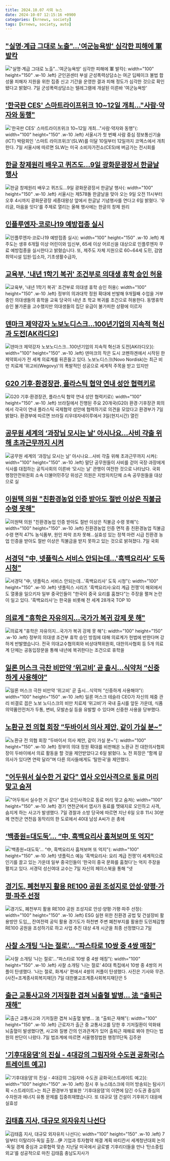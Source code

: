 ```yaml
---
title: 2024.10.07 사회 뉴스
date: 2024-10-07 12:15:16 +0900
categories: [krnews, society]
tags: [krnews, society, auto]
---
```

## ["실명·계급 그대로 노출"…'여군능욕방' 심각한 피해에 軍 발칵](https://n.news.naver.com/mnews/article/015/0005040940)

!["실명·계급 그대로 노출"…'여군능욕방' 심각한 피해에 軍 발칵](https://mimgnews.pstatic.net/image/origin/015/2024/10/07/5040940.jpg?type=nf220_150){: width="100" height="150" .w-10 .left}
군인권센터 부설 군성폭력상담소는 여군 딥페이크 불법 합성물 피해자 지원을 위한 집중 신고 기간을 운영한 결과 피해 정도가 심각한 것으로 확인됐다고 밝혔다. 7일 군성폭력상담소는 텔레그램에 개설된 이른바 '여군능욕방'

## ['한국판 CES' 스마트라이프위크 10~12일 개최…"사람·약자와 동행"](https://n.news.naver.com/mnews/article/421/0007827903)

!['한국판 CES' 스마트라이프위크 10~12일 개최…"사람·약자와 동행"](https://mimgnews.pstatic.net/image/origin/421/2024/10/07/7827903.jpg?type=nf220_150){: width="100" height="150" .w-10 .left}
서울시가 첫 번째 사람 중심 정보통신기술(ICT) 박람회인 '스마트 라이프위크'(SLW)를 이달 10일부터 12일까지 코엑스에서 개최한다. 7일 서울시에 따르면 SLW는 미국 소비자가전쇼(CES)에 버금가는 전시회를

## [한글 창제원리 배우고 퀴즈도…9일 광화문광장서 한글날 행사](https://n.news.naver.com/mnews/article/001/0014966311)

![한글 창제원리 배우고 퀴즈도…9일 광화문광장서 한글날 행사](https://mimgnews.pstatic.net/image/origin/001/2024/10/06/14966311.jpg?type=nf220_150){: width="100" height="150" .w-10 .left}
서울시는 제578돌 한글날을 맞아 오는 9일 오전 11시부터 오후 4시까지 광화문광장 세종대왕상 앞에서 한글날 기념행사를 연다고 6일 밝혔다. '우리글, 마음을 잇다'를 주제로 열리는 올해 행사에는 한글의 창제 원리

## [인플루엔자·코로나19 예방접종 실시](https://n.news.naver.com/mnews/article/056/0011813440)

![인플루엔자·코로나19 예방접종 실시](https://mimgnews.pstatic.net/image/origin/056/2024/10/07/11813440.jpg?type=nf220_150){: width="100" height="150" .w-10 .left}
제주도는 생후 6개월 이상 어린이와 임신부, 65세 이상 어르신을 대상으로 인플루엔자 무료 예방접종을 실시한다고 밝혔습니다. 또, 제주도 자체 지원으로 60~64세 도민, 감염취약시설 입원·입소자, 기초생활수급자,

## [교육부, '내년 1학기 복귀' 조건부로 의대생 휴학 승인 허용](https://n.news.naver.com/mnews/article/469/0000826373)

![교육부, '내년 1학기 복귀' 조건부로 의대생 휴학 승인 허용](https://mimgnews.pstatic.net/image/origin/469/2024/10/06/826373.jpg?type=nf220_150){: width="100" height="150" .w-10 .left}
정부의 의과대학 정원 확대에 반발해 9개월째 수업을 거부 중인 의대생들의 휴학을 교육 당국이 내년 초 학교 복귀를 조건으로 허용한다. 동맹휴학 승인 불가론을 고수했지만 의대생들의 집단 유급이 불가피한 상황에 이르자

## [덴마크 제약강자 노보노디스크…100년기업의 지속적 혁신과 도전[AK라디오]](https://n.news.naver.com/mnews/article/277/0005480256)

![덴마크 제약강자 노보노디스크…100년기업의 지속적 혁신과 도전[AK라디오]](https://mimgnews.pstatic.net/image/origin/277/2024/10/06/5480256.jpg?type=nf220_150){: width="100" height="150" .w-10 .left}
덴마크의 작은 도시 코펜하겐에서 시작된 한 제약회사가 전 세계 의료계를 뒤흔들고 있다. 노보노디스크(Novo Nordisk)는 최근 비만 치료제 '위고비(Wegovy)'의 폭발적인 성공으로 세계적 주목을 받고 있지만

## [G20 기후·환경장관, 플라스틱 협약 연내 성안 협력키로](https://n.news.naver.com/mnews/article/001/0014968235)

![G20 기후·환경장관, 플라스틱 협약 연내 성안 협력키로](https://mimgnews.pstatic.net/image/origin/001/2024/10/07/14968235.jpg?type=nf220_150){: width="100" height="150" .w-10 .left}
브라질에서 진행된 주요 20개국(G20) 환경·기후장관 회의에서 각국이 연내 플라스틱 국제협약 성안에 협력하기로 의견을 모았다고 환경부가 7일 밝혔다. 환경부에 따르면 브라질 리우데자네이루에서 3일(현지시간) 열린

## [공무원 세계의 ‘과장님 모시는 날’ 아시나요…사비 갹출 위해 초과근무까지 시켜](https://n.news.naver.com/mnews/article/016/0002370440)

![공무원 세계의 ‘과장님 모시는 날’ 아시나요…사비 갹출 위해 초과근무까지 시켜](https://mimgnews.pstatic.net/image/origin/016/2024/10/06/2370440.jpg?type=nf220_150){: width="100" height="150" .w-10 .left}
말단 공무원들이 사비를 걷어 국장·과장에게 식사를 대접하는 공직사회의 이른바 ‘모시는 날’ 관행이 여전한 것으로 나타났다. 국회 행정안전위원회 소속 더불어민주당 위성곤 의원은 지방자치단체 소속 공무원들을 대상으로 실

## [이원택 의원 "친환경농업 인증 받아도 절반 이상은 직불금 수령 못해"](https://n.news.naver.com/mnews/article/629/0000326696)

![이원택 의원 "친환경농업 인증 받아도 절반 이상은 직불금 수령 못해"](https://mimgnews.pstatic.net/image/origin/629/2024/10/07/326696.jpg?type=nf220_150){: width="100" height="150" .w-10 .left}
친환경농업 인증 면적 중 친환경농업 직불금 수령 면적 47% 농식품부, 원인 파악 조차 못해…실효성 있는 정책 마련 시급 친환경 농업 인증을 받아도 절반 이상은 직불금을 받지 못하고 있는 것으로 밝혀졌다. 7일 국회

## [서경덕 "中, 넷플릭스 서비스 안되는데…'흑백요리사' 도둑 시청"](https://n.news.naver.com/mnews/article/015/0005040899)

![서경덕 "中, 넷플릭스 서비스 안되는데…'흑백요리사' 도둑 시청"](https://mimgnews.pstatic.net/image/origin/015/2024/10/07/5040899.jpg?type=nf220_150){: width="100" height="150" .w-10 .left}
넷플릭스 시리즈 '흑백요리사:요리 계급 전쟁'이 해외에서도 열풍을 일으키자 일부 중국인들이 "한국이 중국 요리를 훔쳤다"는 주장을 펼쳐 논란이 일고 있다. '흑백요리사'는 한국을 비롯해 전 세계 28개국 TOP 10

## [의료계 "휴학은 자유의지...국가가 복귀 강제 못 해"](https://n.news.naver.com/mnews/article/052/0002095901)

![의료계 "휴학은 자유의지...국가가 복귀 강제 못 해"](https://mimgnews.pstatic.net/image/origin/052/2024/10/06/2095901.jpg?type=nf220_150){: width="100" height="150" .w-10 .left}
정부의 의대생 조건부 휴학 승인 방침에 대해 의료계가 헌법에 반한다며 강하게 반발했습니다. 전국 의대교수협의회와 비상대책위원회, 대한의사협회 등 5개 의료계 단체는 공동입장문을 통해 내년에 복귀한다는 조건으로 휴학을

## [일론 머스크 극찬 비만약 ‘위고비’ 곧 출시…식약처 “신중하게 사용해야”](https://n.news.naver.com/mnews/article/005/0001729441)

![일론 머스크 극찬 비만약 ‘위고비’ 곧 출시…식약처 “신중하게 사용해야”](https://mimgnews.pstatic.net/image/origin/005/2024/10/07/1729441.jpg?type=nf220_150){: width="100" height="150" .w-10 .left}
일론 머스크 테슬라 CEO가 자신의 체중 관리 비결로 꼽은 노보 노디스크의 비만 치료제 ‘위고비’가 국내 출시를 앞둔 가운데, 식품의약품안전처가 두통, 변비, 모발손실 등을 유발할 수 있다며 신중한 사용을 당부했다.

## [노환규 전 의협 회장 “두바이서 의사 제안, 같이 가실 분~”](https://n.news.naver.com/mnews/article/005/0001729398)

![노환규 전 의협 회장 “두바이서 의사 제안, 같이 가실 분~”](https://mimgnews.pstatic.net/image/origin/005/2024/10/07/1729398.jpg?type=nf220_150){: width="100" height="150" .w-10 .left}
정부의 의대 정원 확대를 비판해온 노환규 전 대한의사협회장이 두바이에서 의료 활동을 할 것을 제안받았다고 6일 밝혔다. 노 전 회장은 “함께 갈 의사가 있다면 연락 달라”며 다른 의사들에게도 ‘탈한국’을 제안했다.

## ["어두워서 실수한 거 같다" 엽사 오인사격으로 동료 머리 맞고 숨져](https://n.news.naver.com/mnews/article/087/0001071192)

!["어두워서 실수한 거 같다" 엽사 오인사격으로 동료 머리 맞고 숨져](https://mimgnews.pstatic.net/image/origin/087/2024/10/07/1071192.jpg?type=nf220_150){: width="100" height="150" .w-10 .left}
경기 연천군에서 엽사가 동료를 멧돼지로 오인하고 사격, 숨지게 하는 사고가 발생했다. 7일 경찰과 소방 당국에 따르면 지난 6일 오후 11시 30분께 연천군 연천읍 동막리의 한 도로에서 40대 남성 A씨가 쏜 총에

## [‘백종원=대도둑’… “中, 흑백요리사 훔쳐보며 또 억지”](https://n.news.naver.com/mnews/article/005/0001729426)

![‘백종원=대도둑’… “中, 흑백요리사 훔쳐보며 또 억지”](https://mimgnews.pstatic.net/image/origin/005/2024/10/07/1729426.jpg?type=nf220_150){: width="100" height="150" .w-10 .left}
넷플릭스 예능 ‘흑백요리사: 요리 계급 전쟁’이 세계적으로 인기를 끌고 있는 가운데 일부 중국인들이 ‘한국이 중국 문화를 훔쳤다’는 억지 주장을 펼치고 있다. 서경덕 성신여대 교수는 7일 자신의 페이스북을 통해 “넷

## [경기도, 폐천부지 활용 RE100 공원 조성지로 안성·양평·가평·파주 선정](https://n.news.naver.com/mnews/article/029/0002906811)

![경기도, 폐천부지 활용 RE100 공원 조성지로 안성·양평·가평·파주 선정](https://mimgnews.pstatic.net/image/origin/029/2024/10/07/2906811.jpg?type=nf220_150){: width="100" height="150" .w-10 .left}
ESG 실현 위한 친환경 공법 및 건설장비 활용방안 도입,,, 잔여전력 공익 활용 경기도가 하천변 주변 폐천부지를 활용한 도민체감형 RE100 공원을 조성하기로 하고 사업 추진 대상 4개 시군을 최종 선정했다고 7일

## [사찰 소개팅 ‘나는 절로’…“파스타로 10쌍 중 4쌍 매칭”](https://n.news.naver.com/mnews/article/018/0005852517)

![사찰 소개팅 ‘나는 절로’…“파스타로 10쌍 중 4쌍 매칭”](https://mimgnews.pstatic.net/image/origin/018/2024/10/07/5852517.jpg?type=nf220_150){: width="100" height="150" .w-10 .left}
사찰 소개팅 ‘나는 절로’ 40대 특집에서 10쌍 중 4쌍의 커플이 탄생했다. '나는 절로, 화계사' 편에서 4쌍의 커플이 탄생했다. 사진은 기사와 무관.(사진=조계종사회복지재단) 7일 대한불교조계종사회복지재단은 5

## [출근 교통사고와 기저질환 겹쳐 뇌출혈 발병… 法 “출퇴근 재해”](https://n.news.naver.com/mnews/article/011/0004399757)

![출근 교통사고와 기저질환 겹쳐 뇌출혈 발병… 法 “출퇴근 재해”](https://mimgnews.pstatic.net/image/origin/011/2024/10/07/4399757.jpg?type=nf220_150){: width="100" height="150" .w-10 .left}
근로자가 출근 중 교통사고를 당한 후 기저질환이 악화돼 뇌출혈이 발생했다면, 사고와 질병 간의 인과관계가 있어 출퇴근 재해로 봐야 한다는 법원의 판단이 나왔다. 7일 법조계에 따르면 서울행정법원 행정11단독 김주완

## ['기후대응댐'의 진실 - 4대강의 그림자와 수도권 공화국[스트레이트 예고]](https://n.news.naver.com/mnews/article/214/0001378293)

!['기후대응댐'의 진실 - 4대강의 그림자와 수도권 공화국[스트레이트 예고]](https://mimgnews.pstatic.net/image/origin/214/2024/10/06/1378293.jpg?type=nf220_150){: width="100" height="150" .w-10 .left}
잠시 후 뉴스데스크에 이어 방송되는 탐사기획 <스트레이트>는 최근 환경부가 발표한 '기후대응댐'의 이면에 담긴 수도권 중심의 수자원과 에너지 유통 문제를 집중취재했습니다. 또 대규모 댐 건설이 기후위기 대응에 실효성

## [김태흠 지사, 대규모 외자유치 나선다](https://n.news.naver.com/mnews/article/629/0000326692)

![김태흠 지사, 대규모 외자유치 나선다](https://mimgnews.pstatic.net/image/origin/629/2024/10/07/326692.jpg?type=nf220_150){: width="100" height="150" .w-10 .left}
7일부터 이탈리아·독일 출장…伊 기업과 투자협약 체결 계획 바티칸서 세계청년대회 논의·독일 경제 중심과 교류협력 맞손 지난달 미국에서 글로벌 기후리더들을 만나 ‘탄소중립 외교’를 성공적으로 마친 김태흠 충남도지사가

